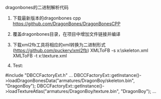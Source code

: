 dragonbones的二进制解析代码

1. 下载最新版本的dragonbones cpp
https://github.com/DragonBones/DragonBonesCPP

2. 覆盖dragonbones目录，在项目中增加文件链接并编译

3. 下载xml2fb工具将相应的xml转换为二进制形式(https://github.com/puckery/xml2fb)
XMLToFB -s x:\skeleton.xml
XMLToFB -t x:\texture.xml

3. Test:

#include "DBCCFactoryExt.h"
...
DBCCFactoryExt::getInstance()->loadDragonBonesData("armatures/DragonBoy/skeleton.bin", "DragonBoy");
DBCCFactoryExt::getInstance()->loadTextureAtlas("armatures/DragonBoy/texture.bin", "DragonBoy");
...
